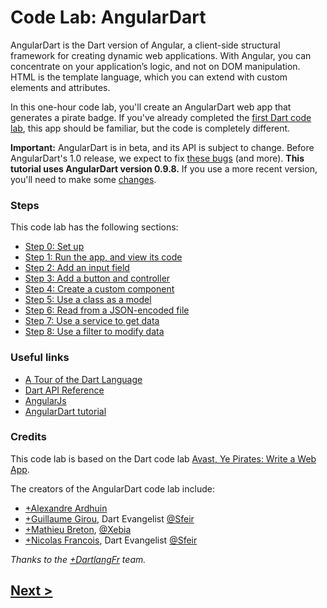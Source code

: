Code Lab: AngularDart
=================

AngularDart is the Dart version of Angular,
a client-side structural framework for creating dynamic web applications.
With Angular, you can concentrate on your application’s logic, and not on DOM manipulation.
HTML is the template language, which you can extend with
custom elements and attributes.

In this one-hour code lab, you'll create an AngularDart web app
that generates a pirate badge.
If you've already completed the
[first Dart code lab](https://www.dartlang.org/codelabs/darrrt/),
this app should be familiar, but the code is completely different.

**Important:**
AngularDart is in beta, and its API is subject to change.
Before AngularDart's 1.0 release,
we expect to fix
[these bugs](https://github.com/angular/angular.dart/issues?milestone=12)
(and more).
**This tutorial uses AngularDart version 0.9.8.**
If you use a more recent version, you'll need to make some
[changes](docs/diffs.md).
<!-- put screenshot here? -->


### Steps

This code lab has the following sections:

* [Step 0: Set up](docs/step-0.md)
* [Step 1: Run the app, and view its code](docs/step-1.md)
* [Step 2: Add an input field](docs/step-2.md)
* [Step 3: Add a button and controller](docs/step-3.md)
* [Step 4: Create a custom component](docs/step-4.md)
* [Step 5: Use a class as a model](docs/step-5.md)
* [Step 6: Read from a JSON-encoded file](docs/step-6.md)
* [Step 7: Use a service to get data](docs/step-7.md)
* [Step 8: Use a filter to modify data](docs/step-8.md)


### Useful links

- [A Tour of the Dart Language][2]
- [Dart API Reference][3]
- [AngularJs][4]
- [AngularDart tutorial][5]


### Credits

This code lab is based on the Dart code lab
[Avast, Ye Pirates: Write a Web App](https://www.dartlang.org/codelabs/darrrt/).

The creators of the AngularDart code lab include:

- [+Alexandre Ardhuin](https://plus.google.com/101145059477513456972)
- [+Guillaume Girou](https://plus.google.com/+GuillaumeGirou), Dart Evangelist [@Sfeir](http://www.sfeir.com/)
- [+Mathieu Breton](https://twitter.com/MatBreton), [@Xebia](http://www.xebia.fr)
- [+Nicolas Francois](https://plus.google.com/+NicolasFrancois), Dart Evangelist [@Sfeir](http://www.sfeir.com/)

_Thanks to the [+DartlangFr](http://gplus.to/dartlangfr) team._  

## [Next >](docs/step-0.md#step-0-set-up)

  [1]: https://www.dartlang.org/
  [2]: https://www.dartlang.org/docs/dart-up-and-running/contents/ch02.html
  [3]: http://api.dartlang.org/docs/channels/stable/latest/
  [4]: http://angularjs.org/
  [5]: https://github.com/angular/angular.dart.tutorial
  [feedback]: https://docs.google.com/forms/d/1F0ZE-ZfNyNm-MQtEzq1xmvv9Y5g6exAFs9zXH65Bb18/viewform?entry.1890092742=At%C2%A0Dart+Flight+School,+Paris,+Jan.+20th,+2014&entry.475282761

